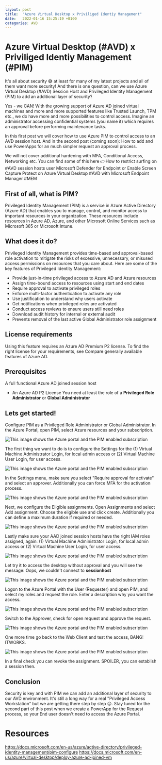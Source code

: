 ```yaml
---
layout: post
title:  "Azure Virtual Desktop x Priviliged Identiy Management"
date:   2022-01-16 15:25:19 +0100
categories: AVD
---
```

# Azure Virtual Desktop (#AVD) x Priviliged Identiy Management (#PIM) #

It's all about security 😅 at least for many of my latest projects and all of them want more security! And there is one question, can we use Azure Virtual Desktop (#AVD) Session Host and Privileged Identity Management (PIM) to add an additional layer of security?

Yes - we CAN! With the growing support of Azure AD joined virtual machines and more and more supported features like Trusted Launch, TPM etc., we do have more and more possibilities to control access.
Imagine an administrator accessing confidential systems (you name it) which requires an approval before performing maintenance tasks.

In this first post we will cover how to use Azure PIM to control access to an AVD session host.
And in the second post (coming soon): How to add and use PowerApps for an much simpler request an approval process.

We will not cover additional hardening with MFA, Conditional Access, Networking etc. You can find some of this here 👉How to restrict surfing on #AVD session hosts user Microsoft Defender for Endpoint or Enable Screen Capture Protect on Azure Virtual Desktop #AVD with Microsoft Endpoint Manager #MEM

## First of all, what is PIM? ##

Privileged Identity Management (PIM) is a service in Azure Active Directory (Azure AD) that enables you to manage, control, and monitor access to important resources in your organization. These resources include resources in Azure AD, Azure, and other Microsoft Online Services such as Microsoft 365 or Microsoft Intune.

## What does it do? ##

Privileged Identity Management provides time-based and approval-based role activation to mitigate the risks of excessive, unnecessary, or misused access permissions on resources that you care about. Here are some of the key features of Privileged Identity Management:
- Provide just-in-time privileged access to Azure AD and Azure resources
- Assign time-bound access to resources using start and end dates
- Require approval to activate privileged roles
- Enforce multi-factor authentication to activate any role
- Use justification to understand why users activate
- Get notifications when privileged roles are activated
- Conduct access reviews to ensure users still need roles
- Download audit history for internal or external audit
- Prevents removal of the last active Global Administrator role assignment

## License requirements ##

Using this feature requires an Azure AD Premium P2 license. To find the right license for your requirements, see Compare generally available features of Azure AD.

## Prerequisites ##

A full functional Azure AD joined session host
- An Azure AD P2 License
You need at least the role of a **Privileged Role Administrator** or **Global Administrator**

## Lets get started! ##

Configure PIM as a Privileged Role Administrator or Global Administrator.
In the Azure Portal, open PIM, select Azure resources and your subscription.

![This image shows the Azure portal and the PIM enabled subscription](../../assets/img/2022-02-04-001.png)

The first thing we want to do is to configure the Settings for the (1) Virtual Machine Administrator Login, for local admin access or (2) Virtual Machine User Login, for user access.

![This image shows the Azure portal and the PIM enabled subscription](../assets/img/2022-02-04-002.png)

In the Settings menu, make sure you select "Require approval for activate" and select an approver. Additionally you can force MFA for the activation process.

![This image shows the Azure portal and the PIM enabled subscription](../assets/img/2022-02-04-003.png)

Next, we configure the Eligible assignments. Open Assignments and select Add assignment. Choose the eligible use and click create. Additionally you can define a maximum duration if required or needed.

![This image shows the Azure portal and the PIM enabled subscription](../assets/img/2022-02-04-004.png)

Lastly make sure your AAD joined session hosts have the right IAM roles assigned, again: (1) Virtual Machine Administrator Login, for local admin access or (2) Virtual Machine User Login, for user access.

![This image shows the Azure portal and the PIM enabled subscription](../assets/img/2022-02-04-005.png)

Let try it to access the desktop without approval and you will see the message:
Oops, we couldn't connect to **sessionhost**

![This image shows the Azure portal and the PIM enabled subscription](../assets/img/2022-02-04-006.png)

Logon to the Azure Portal with the User (Requester) and open PIM, and select my roles and request the role. Enter a description why you want the access.

![This image shows the Azure portal and the PIM enabled subscription](../assets/img/2022-02-04-007.png)

Switch to the Approver, check for open request and approve the request.

![This image shows the Azure portal and the PIM enabled subscription](../assets/img/2022-02-04-008.png)

One more time go back to the Web Client and test the access, BANG! ITWORKS.

![This image shows the Azure portal and the PIM enabled subscription](../assets/img/2022-02-04-009.png)

In a final check you can revoke the assignment. SPOILER, you can establish a session then.

## Conclusion ##

Security is key and with PIM we can add an additional layer of security to our AVD environment. It's still a long way for a real "Privileged Access Workstation" but we are getting there step by step 😉.
Stay tuned for the second part of this post when we create a PowerApp for the Request process, so your End user doesn't need to access the Azure Portal.

# Resources #
https://docs.microsoft.com/en-us/azure/active-directory/privileged-identity-management/pim-configure
https://docs.microsoft.com/en-us/azure/virtual-desktop/deploy-azure-ad-joined-vm